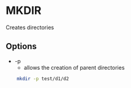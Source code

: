 # MKDIR

Creates directories

## Options
- -p
    - allows the creation of parent directories
```sh
    mkdir -p test/d1/d2
```